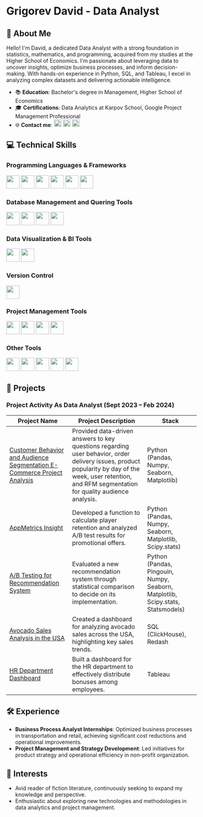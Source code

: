 # Grigorev David - Data Analyst

## 📌 About Me

Hello! I'm David, a dedicated Data Analyst with a strong foundation in statistics, mathematics, and programming, acquired from my studies at the Higher School of Economics. I'm passionate about leveraging data to uncover insights, optimize business processes, and inform decision-making. With hands-on experience in Python, SQL, and Tableau, I excel in analyzing complex datasets and delivering actionable intelligence.

- 📚 **Education**: Bachelor's degree in Management, Higher School of Economics
- 🎓 **Certifications**: Data Analytics at Karpov School, Google Project Management Professional
- 🌐 **Contact me**: 
[<img src="https://img.shields.io/badge/LinkedIn-blue?style=for-the-badge&logo=linkedin&logoColor=white" height="20"/>](https://linkedin.com/in/grigorev-david)
[<img src="https://img.shields.io/badge/Gmail-red?style=for-the-badge&logo=gmail&logoColor=white" height="20"/>](mailto:dvgrigorev00@gmail.com)
[<img src="https://img.shields.io/badge/Telegram-2CA5E0?style=for-the-badge&logo=telegram&logoColor=white" height="20"/>](https://t.me/dvgrigorev)


## 💻 Technical Skills

### Programming Languages & Frameworks

<img src="https://img.shields.io/badge/Python-white?logo=python&logoColor=3776AB&style=for-the-badge" height="35"/> <img src="https://img.shields.io/badge/Pandas-white?logo=pandas&logoColor=150458&style=for-the-badge" height="35"/> <img src="https://img.shields.io/badge/Seaborn-white?style=for-the-badge" height="35"/> <img src="https://img.shields.io/badge/Numpy-white?logo=numpy&logoColor=013243&style=for-the-badge" height="35"/> <img src="https://img.shields.io/badge/SciPy-white?logo=scipy&logoColor=8CAAE6&style=for-the-badge" height="35"/> <img src="https://img.shields.io/badge/Matplotlib-white?style=for-the-badge" height="35"/>

### Database Management and Quering Tools

<img src="https://img.shields.io/badge/SQL-white?logo=postgresql&logoColor=336791&style=for-the-badge" height="35"/> <img src="https://img.shields.io/badge/PostgreSQL-white?logo=postgresql&logoColor=336791&style=for-the-badge" height="35"/> <img src="https://img.shields.io/badge/ClickHouse-white?logo=clickhouse&logoColor=FFCC01&style=for-the-badge" height="35"/> <img src="https://img.shields.io/badge/Redash-white?logo=redash&logoColor=E4572E&style=for-the-badge" height="35"/>

### Data Visualization & BI Tools

<img src="https://img.shields.io/badge/Tableau-white?logo=tableau&logoColor=E97627&style=for-the-badge" height="35"/> <img src="https://img.shields.io/badge/Power%20BI-white?logo=powerbi&logoColor=F2C811&style=for-the-badge" height="35"/>

### Version Control

<img src="https://img.shields.io/badge/Git-white?logo=git&logoColor=F05032&style=for-the-badge" height="35"/>

### Project Management Tools

<img src="https://img.shields.io/badge/Jira-white?logo=jira&logoColor=0052CC&style=for-the-badge" height="35"/> <img src="https://img.shields.io/badge/Confluence-white?logo=confluence&logoColor=172B4D&style=for-the-badge" height="35"/> <img src="https://img.shields.io/badge/Trello-white?logo=trello&logoColor=0079BF&style=for-the-badge" height="35"/> <img src="https://img.shields.io/badge/Notion-white?logo=notion&logoColor=black&style=for-the-badge" height="35"/>

### Other Tools

<img src="https://img.shields.io/badge/Excel-white?logo=microsoftexcel&logoColor=217346&style=for-the-badge" height="35"/> <img src="https://img.shields.io/badge/Google%20Sheets-white?logo=googlesheets&logoColor=34A853&style=for-the-badge" height="35"/> <img src="https://img.shields.io/badge/PowerPoint-white?logo=microsoftpowerpoint&logoColor=B7472A&style=for-the-badge" height="35"/> <img src="https://img.shields.io/badge/Word-white?logo=microsoftword&logoColor=2B579A&style=for-the-badge" height="35"/> <img src="https://img.shields.io/badge/AnyLogic%20Modeling-white?style=for-the-badge" height="35"/>


## 🚀 Projects

### Project Activity As Data Analyst (Sept 2023 – Feb 2024)


| Project Name | Project Description | Stack |
| ------------ | ------------------- | ----- |
| [Customer Behavior and Audience Segmentation E-Commerce Project Analysis](https://github.com/davidgrigorev00/da_projects/tree/main/Customer%20Behavior%20Project) | Provided data-driven answers to key questions regarding user behavior, order delivery issues, product popularity by day of the week, user retention, and RFM segmentation for quality audience analysis. | Python (Pandas, Numpy, Seaborn, Matplotlib) |
| [AppMetrics Insight](https://github.com/davidgrigorev00/da_projects) | Developed a function to calculate player retention and analyzed A/B test results for promotional offers. | Python (Pandas, Numpy, Seaborn, Matplotlib, Scipy.stats) |
| [A/B Testing for Recommendation System](https://github.com/davidgrigorev00/da_projects) | Evaluated a new recommendation system through statistical comparison to decide on its implementation. | Python (Pandas, Pingouin, Numpy, Seaborn, Matplotlib, Scipy.stats, Statsmodels) |
| [Avocado Sales Analysis in the USA](https://github.com/davidgrigorev00/da_projects) | Created a dashboard for analyzing avocado sales across the USA, highlighting key sales trends. | SQL (ClickHouse), Redash |
| [HR Department Dashboard](https://github.com/davidgrigorev00/da_projects) | Built a dashboard for the HR department to effectively distribute bonuses among employees. | Tableau |





## 🛠 Experience

- **Business Process Analyst Internships**: Optimized business processes in transportation and retail, achieving significant cost reductions and operational improvements.
- **Project Management and Strategy Development**: Led initiatives for product strategy and operational efficiency in non-profit organization.

## 📘 Interests

- Avid reader of fiction literature, continuously seeking to expand my knowledge and perspective.
- Enthusiastic about exploring new technologies and methodologies in data analytics and project management.
